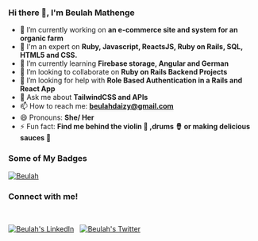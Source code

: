 ### Hi there 👋, I'm Beulah Mathenge

- 🔭 I’m currently working on **an e-commerce site and system for an organic farm**
- 💬 I'm an expert on **Ruby, Javascript, ReactsJS, Ruby on Rails, SQL, HTML5 and CSS.**
- 🌱 I’m currently learning **Firebase storage, Angular and German**
- 👯 I’m looking to collaborate on **Ruby on Rails Backend Projects**
- 🤔 I’m looking for help with **Role Based Authentication in a Rails and React App**
- 💬 Ask me about **TailwindCSS and APIs**
- 📫 How to reach me: **beulahdaizy@gmail.com**
- 😄 Pronouns: **She/ Her**
- ⚡ Fun fact: **Find me behind the violin 🎻 ,drums 🪘 or making delicious sauces 🍅**
  <br/>

### Some of My Badges
 <p align="left"> <a href="https://github.com/ryo-ma/github-profile-trophy"><img src="https://github-profile-trophy.vercel.app/?username=Beulah-Matt" alt="Beulah" /></a> </p>

<h3 align="left">Connect with me!</h3>

<br/>
<p align="left" style="float: left;"> 
  <!-- LinkedIn -->
  <a href="https://www.linkedin.com/in/beulah-mathenge/" target="blank"><img src="https://img.shields.io/badge/LinkedIn-0077B5?style=for-the-badge&logo=linkedin&logoColor=white" alt="Beulah's LinkedIn" /></a> 
  <span>&nbsp;</span>
  <!-- Twitter -->
  <a href="https://twitter.com/Daiciebeazi" target="blank"><img src="https://img.shields.io/badge/Twitter-1DA1F2?style=for-the-badge&logo=twitter&logoColor=white" alt="Beulah's Twitter" /></a> 
  <span>&nbsp;</span>
  
  <!-- Other badges -->
</p>
<br/>

